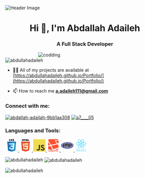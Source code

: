 ![Header Image](https://user-images.githubusercontent.com/65373279/148280039-301b677b-74e7-49f8-af75-15e7c9253d74.png)
<h1 align="center">Hi 👋, I'm Abdallah Adaileh</h1>
<h3 align="center">A Full Stack Developer</h3>
<img align="right" alt="codding" width="400" src="https://cdn.dribbble.com/users/1162077/screenshots/3848914/media/7ed7d5ca074b48b328150e5a231e8d1f.gif">
<p align="left"> <img src="https://komarev.com/ghpvc/?username=abdullahadaileh&label=Profile%20views&color=0e75b6&style=flat" alt="abdullahadaileh" /> </p>

- 👨‍💻 All of my projects are available at [https://abdullahadaileh.github.io/Portfolio/](https://abdullahadaileh.github.io/Portfolio/)

- 📫 How to reach me **a.adaileh111@gmail.com**

<h3 align="left">Connect with me:</h3>
<p align="left">
<a href="https://linkedin.com/in/abdallah-adailah-9bb1aa308" target="blank"><img align="center" src="https://raw.githubusercontent.com/rahuldkjain/github-profile-readme-generator/master/src/images/icons/Social/linked-in-alt.svg" alt="abdallah-adailah-9bb1aa308" height="30" width="40" /></a>
<a href="https://instagram.com/a7____05" target="blank"><img align="center" src="https://raw.githubusercontent.com/rahuldkjain/github-profile-readme-generator/master/src/images/icons/Social/instagram.svg" alt="a7____05" height="30" width="40" /></a>
</p>

<h3 align="left">Languages and Tools:</h3>
<p align="left"> <a href="https://www.w3schools.com/css/" target="_blank" rel="noreferrer"> <img src="https://raw.githubusercontent.com/devicons/devicon/master/icons/css3/css3-original-wordmark.svg" alt="css3" width="40" height="40"/> </a> <a href="https://www.w3.org/html/" target="_blank" rel="noreferrer"> <img src="https://raw.githubusercontent.com/devicons/devicon/master/icons/html5/html5-original-wordmark.svg" alt="html5" width="40" height="40"/> </a> <a href="https://developer.mozilla.org/en-US/docs/Web/JavaScript" target="_blank" rel="noreferrer"> <img src="https://raw.githubusercontent.com/devicons/devicon/master/icons/javascript/javascript-original.svg" alt="javascript" width="40" height="40"/> </a> <a href="https://laravel.com/" target="_blank" rel="noreferrer"> <img src="https://raw.githubusercontent.com/devicons/devicon/master/icons/laravel/laravel-plain-wordmark.svg" alt="laravel" width="40" height="40"/> </a> <a href="https://www.php.net" target="_blank" rel="noreferrer"> <img src="https://raw.githubusercontent.com/devicons/devicon/master/icons/php/php-original.svg" alt="php" width="40" height="40"/> </a> <a href="https://reactjs.org/" target="_blank" rel="noreferrer"> <img src="https://raw.githubusercontent.com/devicons/devicon/master/icons/react/react-original-wordmark.svg" alt="react" width="40" height="40"/> </a> </p>

<p><img align="left" src="https://github-readme-stats.vercel.app/api/top-langs?username=abdullahadaileh&show_icons=true&locale=en&layout=compact" alt="abdullahadaileh" /></p>

<p>&nbsp;<img align="center" src="https://github-readme-stats.vercel.app/api?username=abdullahadaileh&show_icons=true&locale=en" alt="abdullahadaileh" /></p>

<p><img align="center" src="https://github-readme-streak-stats.herokuapp.com/?user=abdullahadaileh&" alt="abdullahadaileh" /></p>
